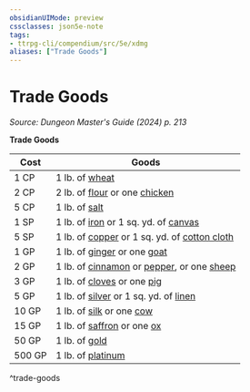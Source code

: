 ```yaml
---
obsidianUIMode: preview
cssclasses: json5e-note
tags:
- ttrpg-cli/compendium/src/5e/xdmg
aliases: ["Trade Goods"]
---
```

# Trade Goods
*Source: Dungeon Master's Guide (2024) p. 213* 

**Trade Goods**

| Cost | Goods |
|------|-------|
| 1 CP | 1 lb. of [wheat](Mechanics/items/wheat-xdmg.md) |
| 2 CP | 2 lb. of [flour](Mechanics/items/flour-xdmg.md) or one [chicken](Mechanics/items/chicken-xdmg.md) |
| 5 CP | 1 lb. of [salt](Mechanics/items/salt-xdmg.md) |
| 1 SP | 1 lb. of [iron](Mechanics/items/iron-xdmg.md) or 1 sq. yd. of [canvas](Mechanics/items/canvas-1-sq-yd-xdmg.md) |
| 5 SP | 1 lb. of [copper](Mechanics/items/copper-xdmg.md) or 1 sq. yd. of [cotton cloth](Mechanics/items/cotton-cloth-1-sq-yd-xdmg.md) |
| 1 GP | 1 lb. of [ginger](Mechanics/items/ginger-xdmg.md) or one [goat](Mechanics/items/goat-xdmg.md) |
| 2 GP | 1 lb. of [cinnamon](Mechanics/items/cinnamon-xdmg.md) or [pepper](Mechanics/items/pepper-xdmg.md), or one [sheep](Mechanics/items/sheep-xdmg.md) |
| 3 GP | 1 lb. of [cloves](Mechanics/items/cloves-xdmg.md) or one [pig](Mechanics/items/pig-xdmg.md) |
| 5 GP | 1 lb. of [silver](Mechanics/items/silver-xdmg.md) or 1 sq. yd. of [linen](Mechanics/items/linen-1-sq-yd-xdmg.md) |
| 10 GP | 1 lb. of [silk](Mechanics/items/silk-xdmg.md) or one [cow](Mechanics/items/cow-xdmg.md) |
| 15 GP | 1 lb. of [saffron](Mechanics/items/saffron-xdmg.md) or one [ox](Mechanics/items/ox-xdmg.md) |
| 50 GP | 1 lb. of [gold](Mechanics/items/gold-xdmg.md) |
| 500 GP | 1 lb. of [platinum](Mechanics/items/platinum-xdmg.md) |
^trade-goods